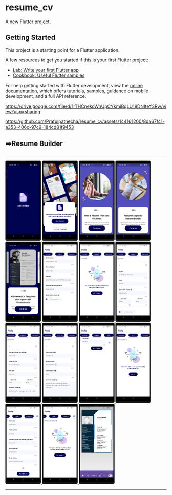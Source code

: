 # resume_cv

A new Flutter project.

## Getting Started

This project is a starting point for a Flutter application.

A few resources to get you started if this is your first Flutter project:

- [Lab: Write your first Flutter app](https://docs.flutter.dev/get-started/codelab)
- [Cookbook: Useful Flutter samples](https://docs.flutter.dev/cookbook)

For help getting started with Flutter development, view the
[online documentation](https://docs.flutter.dev/), which offers tutorials,
samples, guidance on mobile development, and a full API reference.

https://drive.google.com/file/d/1rTHCnekoWnUpCYkmiBqLU18DNIteY3Rw/view?usp=sharing


https://github.com/Prafulpatnecha/resume_cv/assets/144161200/8da67f41-a353-406c-97c9-184cd81f9453



<h2>➡️Resume Builder </h2>
<hr>
<p>
<a href ="">
<img src="https://github.com/Prafulpatnecha/resume_cv/blob/master/Screenshot1.png" width="22%" Height="35%">
<img src="https://github.com/Prafulpatnecha/resume_cv/blob/master/Screenshot_2.png" width="22%" Height="35%">
<img src="https://github.com/Prafulpatnecha/resume_cv/blob/master/Screenshot_3.png" width="22%" Height="35%">
<img src="https://github.com/Prafulpatnecha/resume_cv/blob/master/Screenshot_4.png" width="22%" Height="35%">
<img src="https://github.com/Prafulpatnecha/resume_cv/blob/master/Screenshot_5.png" width="22%" Height="35%">
<img src="https://github.com/Prafulpatnecha/resume_cv/blob/master/Screenshot_20240524_112131.png" width="22%" Height="35%">
<img src="https://github.com/Prafulpatnecha/resume_cv/blob/master/Screenshot_20240524_112141.png" width="22%" Height="35%">
<img src="https://github.com/Prafulpatnecha/resume_cv/blob/master/Screenshot_20240524_112154.png" width="22%" Height="35%">
<img src="https://github.com/Prafulpatnecha/resume_cv/blob/master/Screenshot_20240524_112204.png" width="22%" Height="35%">
<img src="https://github.com/Prafulpatnecha/resume_cv/blob/master/Screenshot_20240524_112211.png" width="22%" Height="35%">
<img src="https://github.com/Prafulpatnecha/resume_cv/blob/master/Screenshot_20240524_112219.png" width="22%" Height="35%">
<img src="https://github.com/Prafulpatnecha/resume_cv/blob/master/Screenshot_20240524_112224.png" width="22%" Height="35%">
<img src="https://github.com/Prafulpatnecha/resume_cv/blob/master/Screenshot_20240524_112236.png" width="22%" Height="35%">
<img src="https://github.com/Prafulpatnecha/resume_cv/blob/master/Screenshot_20240524_112242.png" width="22%" Height="35%">
<img src="https://github.com/Prafulpatnecha/resume_cv/blob/master/Screenshot_6.png" width="22%" Height="35%">
</a>
</p>
<hr>
